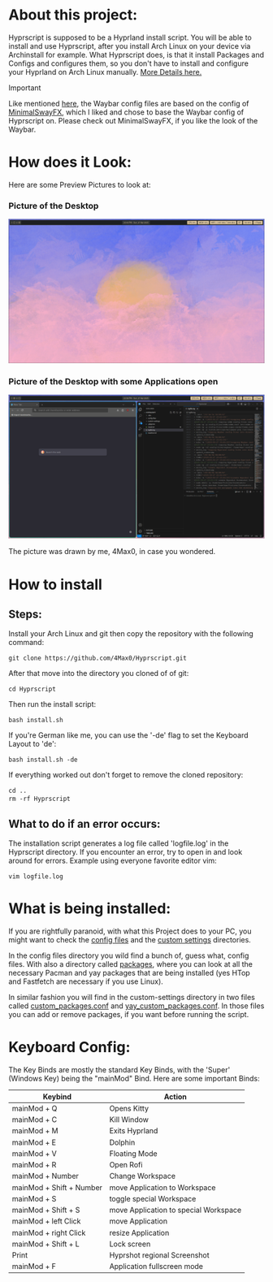 # About this project:

Hyprscript is supposed to be a Hyprland install script. You will be able to install and use Hyprscript, after you install Arch Linux on your device via Archinstall for example.
What Hyprscript does, is that it install Packages and Configs and configures them, so you don't have to install and configure your Hyprland on Arch Linux manually. [More Details here.](#what-is-being-installed)

> [!IMPORTANT]
> Like mentioned [here](config-files/waybar/Disclaimer.md), the Waybar config files are based on the config 
> of [MinimalSwayFX](https://github.com/mubin6th/MinimalSwayFX), which I liked and chose to base the Waybar config of Hyprscript on. Please check out MinimalSwayFX, if you like the look of the Waybar.

# How does it Look:

Here are some Preview Pictures to look at:

### Picture of the Desktop

![Alternativtext](.doc/2025-04-27-234330_hyprshot.png)

### Picture of the Desktop with some Applications open
![Alternativtext](.doc/2025-04-27-235853_hyprshot.png)

The picture was drawn by me, 4Max0, in case you wondered.

# How to install

## Steps:
Install your Arch Linux and git then copy the repository with the following command:

```
git clone https://github.com/4Max0/Hyprscript.git
```

After that move into the directory you cloned of of git:

```
cd Hyprscript
```

Then run the install script:
```
bash install.sh
```

If you're German like me, you can use the '-de' flag to set the Keyboard Layout to 'de':

```
bash install.sh -de
```

If everything worked out don't forget to remove the cloned repository:
```
cd ..
rm -rf Hyprscript
```

## What to do if an error occurs:
The installation script generates a log file called 'logfile.log' in the Hyprscript directory. If you encounter an error, try to open in and look around for errors. Example using everyone favorite editor vim:

```
vim logfile.log
```

# What is being installed:

If you are rightfully paranoid, with what this Project does to your PC, you might want to check the [config files](config-files/) and the [custom settings](custom-settings/) directories.

In the config files directory you wild find a bunch of, guess what, config files. With also a directory called [packages](config-files/packages/), where you can look at all the necessary Pacman and yay packages that are being installed (yes HTop and Fastfetch are necessary if you use Linux).

In similar fashion you will find in the custom-settings directory in two files called [custom_packages.conf](custom-settings/custom_packages.conf) and [yay_custom_packages.conf](custom-settings/yay_custom_packages.conf). In those files you can add or remove packages, if you want before running the script.

# Keyboard Config:

The Key Binds are mostly the standard Key Binds, with the 'Super' (Windows Key) being the "mainMod" Bind. Here are some important Binds:

| Keybind                   | Action                                |
|---------------------------|---------------------------------------|
| mainMod + Q               | Opens Kitty                           |
| mainMod + C               | Kill Window                           |
| mainMod + M               | Exits Hyprland                        |
| mainMod + E               | Dolphin                               |
| mainMod + V               | Floating Mode                         |
| mainMod + R               | Open Rofi                             |
| mainMod + Number          | Change Workspace                      |
| mainMod + Shift + Number  | move Application to Workspace         |
| mainMod + S               | toggle special Workspace              |
| mainMod + Shift + S       | move Application to special Workspace |
| mainMod + left Click      | move Application                      |
| mainMod + right Click     | resize Application                    |
| mainMod + Shift + L       | Lock screen                           |
| Print                     | Hyprshot regional Screenshot          |
| mainMod + F               | Application fullscreen mode           |
